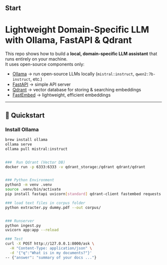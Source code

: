 
## Start

# Lightweight Domain-Specific LLM with Ollama, FastAPI & Qdrant

This repo shows how to build a **local, domain-specific LLM assistant** that runs entirely on your machine.  
It uses open-source components only:

- [Ollama](https://ollama.com) → run open-source LLMs locally (`mistral:instruct`, `qwen2:7b-instruct`, etc.)  
- [FastAPI](https://fastapi.tiangolo.com) → simple API server  
- [Qdrant](https://qdrant.tech) → vector database for storing & searching embeddings  
- [FastEmbed](https://github.com/qdrant/fastembed) → lightweight, efficient embeddings  

---

## 🚀 Quickstart

###  Install Ollama
```bash
brew install ollama
ollama serve
ollama pull mistral:instruct


###  Run Qdrant (Vector DB)
docker run -p 6333:6333 -v qdrant_storage:/qdrant qdrant/qdrant


### Python Environment
python3 -m venv .venv
source .venv/bin/activate
pip install fastapi uvicorn[standard] qdrant-client fastembed requests ujson

### load text files in corpus folder
python extracter.py dummy.pdf --out corpus/


### Runserver
python ingest.py
uvicorn app:app --reload

### Test
curl -X POST http://127.0.0.1:8000/ask \
  -H "Content-Type: application/json" \
  -d '{"q":"What is in my documents?"}'
-- {"answer": "summary of your docs ..."}

